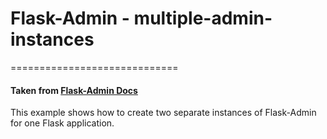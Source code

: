 # Flask-Admin - multiple-admin-instances
=============================


#### Taken from [Flask-Admin Docs](#https://github.com/flask-admin/flask-admin/tree/master/examples/multiple-admin-instances)

This example shows how to create two separate instances of Flask-Admin for one Flask application.